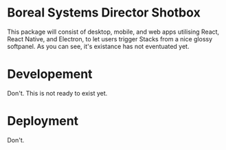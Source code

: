 # Boreal Systems Director Shotbox

This package will consist of desktop, mobile, and web apps utilising React, React Native, and Electron, to let users trigger Stacks from a nice glossy softpanel. As you can see, it's existance has not eventuated yet.

# Developement
Don't. This is not ready to exist yet.

# Deployment
Don't.